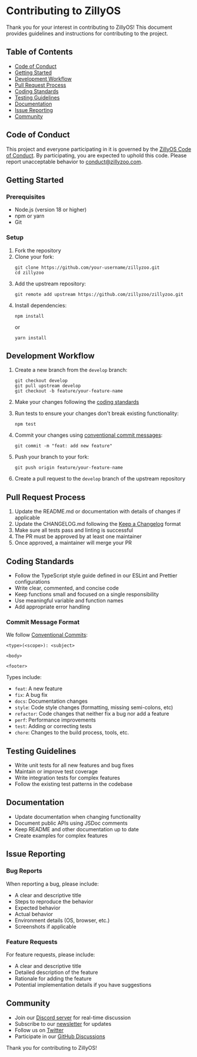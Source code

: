 # Contributing to ZillyOS

Thank you for your interest in contributing to ZillyOS! This document provides guidelines and instructions for contributing to the project.

## Table of Contents

- [Code of Conduct](#code-of-conduct)
- [Getting Started](#getting-started)
- [Development Workflow](#development-workflow)
- [Pull Request Process](#pull-request-process)
- [Coding Standards](#coding-standards)
- [Testing Guidelines](#testing-guidelines)
- [Documentation](#documentation)
- [Issue Reporting](#issue-reporting)
- [Community](#community)

## Code of Conduct

This project and everyone participating in it is governed by the [ZillyOS Code of Conduct](CODE_OF_CONDUCT.md). By participating, you are expected to uphold this code. Please report unacceptable behavior to [conduct@zillyzoo.com](mailto:conduct@zillyzoo.com).

## Getting Started

### Prerequisites

- Node.js (version 18 or higher)
- npm or yarn
- Git

### Setup

1. Fork the repository
2. Clone your fork:
   ```
   git clone https://github.com/your-username/zillyzoo.git
   cd zillyzoo
   ```
3. Add the upstream repository:
   ```
   git remote add upstream https://github.com/zillyzoo/zillyzoo.git
   ```
4. Install dependencies:
   ```
   npm install
   ```
   or
   ```
   yarn install
   ```

## Development Workflow

1. Create a new branch from the `develop` branch:
   ```
   git checkout develop
   git pull upstream develop
   git checkout -b feature/your-feature-name
   ```
   
2. Make your changes following the [coding standards](#coding-standards)

3. Run tests to ensure your changes don't break existing functionality:
   ```
   npm test
   ```

4. Commit your changes using [conventional commit messages](https://www.conventionalcommits.org/):
   ```
   git commit -m "feat: add new feature"
   ```

5. Push your branch to your fork:
   ```
   git push origin feature/your-feature-name
   ```

6. Create a pull request to the `develop` branch of the upstream repository

## Pull Request Process

1. Update the README.md or documentation with details of changes if applicable
2. Update the CHANGELOG.md following the [Keep a Changelog](https://keepachangelog.com/) format
3. Make sure all tests pass and linting is successful
4. The PR must be approved by at least one maintainer
5. Once approved, a maintainer will merge your PR

## Coding Standards

- Follow the TypeScript style guide defined in our ESLint and Prettier configurations
- Write clear, commented, and concise code
- Keep functions small and focused on a single responsibility
- Use meaningful variable and function names
- Add appropriate error handling

### Commit Message Format

We follow [Conventional Commits](https://www.conventionalcommits.org/):

```
<type>(<scope>): <subject>

<body>

<footer>
```

Types include:
- `feat`: A new feature
- `fix`: A bug fix
- `docs`: Documentation changes
- `style`: Code style changes (formatting, missing semi-colons, etc)
- `refactor`: Code changes that neither fix a bug nor add a feature
- `perf`: Performance improvements
- `test`: Adding or correcting tests
- `chore`: Changes to the build process, tools, etc.

## Testing Guidelines

- Write unit tests for all new features and bug fixes
- Maintain or improve test coverage
- Write integration tests for complex features
- Follow the existing test patterns in the codebase

## Documentation

- Update documentation when changing functionality
- Document public APIs using JSDoc comments
- Keep README and other documentation up to date
- Create examples for complex features

## Issue Reporting

### Bug Reports

When reporting a bug, please include:
- A clear and descriptive title
- Steps to reproduce the behavior
- Expected behavior
- Actual behavior
- Environment details (OS, browser, etc.)
- Screenshots if applicable

### Feature Requests

For feature requests, please include:
- A clear and descriptive title
- Detailed description of the feature
- Rationale for adding the feature
- Potential implementation details if you have suggestions

## Community

- Join our [Discord server](https://discord.gg/zillyzoo) for real-time discussion
- Subscribe to our [newsletter](https://zillyzoo.com/newsletter) for updates
- Follow us on [Twitter](https://twitter.com/zillyzoo)
- Participate in our [GitHub Discussions](https://github.com/zillyzoo/zillyzoo/discussions)

Thank you for contributing to ZillyOS! 